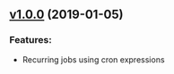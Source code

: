 ## [v1.0.0](https://github.com/logiqsystem/cronquery/releases/tag/v1.0.0) (2019-01-05)
### Features:
- Recurring jobs using cron expressions
